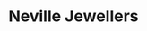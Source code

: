 ---
title: "Neville Jewellers"
url: /cork/neville-jewellers-wilton-shopping-centre/
shop: Schmuck
---